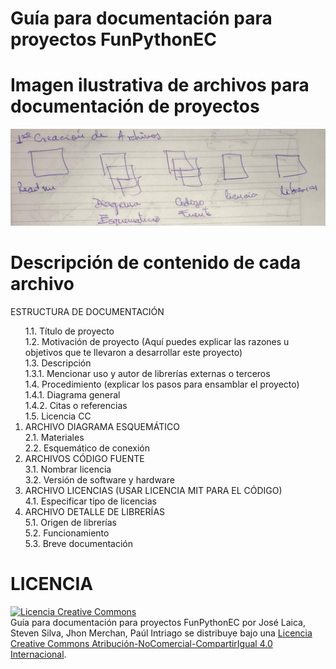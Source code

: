 # Guía para documentación para proyectos FunPythonEC

# Imagen ilustrativa de archivos para documentación de proyectos
![alt text](https://github.com/FunPythonEC/Guia_para_documentacion_de_proyectos/blob/master/Imagenes/WhatsApp%20Image%202018-09-11%20at%2013.07.05.jpeg)

# Descripción de contenido de cada archivo

<!DOCTYPE html>
<html>

<head>
  <meta charset="utf-8">
  <meta name="viewport" content="width=device-width, initial-scale=1.0">

  <link rel="stylesheet" href="https://stackedit.io/style.css" />
</head>

<body class="stackedit">
  <div class="stackedit__html"><p>ESTRUCTURA DE DOCUMENTACIÓN</p>
<ol>
1.1. Título de proyecto<br>
1.2. Motivación de proyecto (Aquí puedes explicar las razones u objetivos que te llevaron a desarrollar este proyecto)<br>
1.3. Descripción<br>
1.3.1. Mencionar uso y autor de librerías externas o terceros<br>
1.4. Procedimiento (explicar los pasos para ensamblar el proyecto)<br>
1.4.1. Diagrama general<br>
1.4.2. Citas o referencias<br>
1.5. Licencia CC</li>
<li>ARCHIVO DIAGRAMA ESQUEMÁTICO<br>
2.1. Materiales<br>
2.2. Esquemático de conexión</li>
<li>ARCHIVOS CÓDIGO FUENTE<br>
3.1. Nombrar licencia<br>
3.2. Versión de software y hardware</li>
<li>ARCHIVO LICENCIAS (USAR LICENCIA MIT PARA EL CÓDIGO)<br>
4.1. Especificar tipo de licencias</li>
<li>ARCHIVO DETALLE DE LIBRERÍAS<br>
5.1. Origen de librerías<br>
5.2. Funcionamiento<br>
5.3. Breve documentación</li>
</ol>
</div>
</body>

</html>


LICENCIA
=================================
<a rel="license" href="http://creativecommons.org/licenses/by-nc-sa/4.0/"><img alt="Licencia Creative Commons" style="border-width:0" src="https://i.creativecommons.org/l/by-nc-sa/4.0/88x31.png" /></a><br /><span xmlns:dct="http://purl.org/dc/terms/" href="http://purl.org/dc/dcmitype/Text" property="dct:title" rel="dct:type">Guía para documentación para proyectos FunPythonEC</span> por <span xmlns:cc="http://creativecommons.org/ns#" property="cc:attributionName">José Laica, Steven Silva, Jhon Merchan, Paúl Intriago</span> se distribuye bajo una <a rel="license" href="http://creativecommons.org/licenses/by-nc-sa/4.0/">Licencia Creative Commons Atribución-NoComercial-CompartirIgual 4.0 Internacional</a>.
